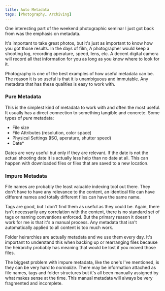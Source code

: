 ```yaml
---
title: Auto Metadata
tags: [Photography, Archiving]
---
```

<p>One interesting part of the weekend photographic seminar I just got
back from was the emphasis on metadata.</p>

<p>It's important to take great photos, but it's just as important to
know how you got those results. In the days of film, A photographer
would keep a shooting log, recording aperature, speed, lens, etc. A
decent digital camera will record all that information for you as long
as you know where to look for it.</p>

<p>Photography is one of the best examples of how useful metadata can be.
The reason it is so useful is that it is unambiguous and immutable.
Any metadata that has these qualities is easy to work with.</p>

<h3>Pure Metadata</h3>

<p>This is the simplest kind of metadata to work with and often the most
useful. It usually has a direct connection to something tangible and
concrete. Some types of <em>pure</em> metadata:</p>

<ul>
<li>File size</li>
<li>File Attributes (resolution, color space)</li>
<li>Physical Settings (ISO, aperature, shutter speed)</li>
<li>Date*</li>
</ul>

<p>Dates are very useful but only if they are relevant. If the date is
not the actual shooting date it is actually less help than no date at
all. This can happen with downloaded files or files that are saved
to a new location.</p>

<h3>Impure Metadata</h3>

<p>File names are probably the least valuable indexing tool out there.
They don't have to have any relevance to the content, an identical
file can have different names and totally different files can have the
same name.</p>

<p>Tags are good, but I don't find them as useful as they could be.
Again, there isn't necessarily any correlation with the content, there
is no standard set of tags or naming conventions enforced. But the
primary reason it doesn't work for me is that it's a manual process.
Any metadata that isn't automatically applied to all content is too
much work.</p>

<p>Folder heirarchies are actually metadata and we use them every day.
It's important to understand this when backing up or rearranging
files because the heirarchy probably has meaning that would be lost if
you moved those files. </p>

<p>The biggest problem with impure metadata, like the one's I've
mentioned, is they can be very hard to <em>normalize</em>. There may be
information attached as file names, tags and folder structures but
it's all been manually assigned by what makes sense at the time. This
manual metadata will always be very fragmented and incomplete.</p>
